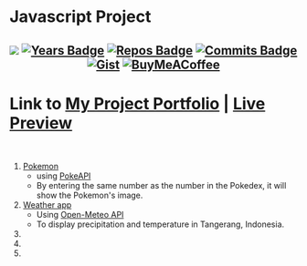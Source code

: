 # Javascript Project
<h2 align="center">


[![](https://komarev.com/ghpvc/?username=jeffersonfed&label=Profile%20Visits&color=blue&style=flat)](#top)
[![Years Badge](https://badges.pufler.dev/years/jeffersonfed?&label=Years&color=blue&icon=5&pretty=false&style=flat)](#top)
[![Repos Badge](https://badges.pufler.dev/repos/jeffersonfed?&label=Repo&color=blue&icon=5&pretty=false&style=flat)](#top)
[![Commits Badge](https://badges.pufler.dev/commits/all/jeffersonfed?&label=Overall%20Commits&color=blue&icon=5&pretty=false&style=flat)](#top)
[![Gist](https://badges.pufler.dev/gists/jeffersonfed?&label=Gist&color=blue&icon=5&pretty=false&style=flat)](https://gist.github.com/jeffersonfed)
[![BuyMeACoffee](https://img.shields.io/badge/Support%20Me-ffdd00?style=flat&logo=buy-me-a-coffee&logoColor=black)](https://buymeacoffee.com/jeffersonfed)

</h2>

# Link to [My Project Portfolio](https://jeffersonrj.vercel.app/html/projects.html) | [Live Preview](https://jefferson-jsproject.vercel.app)
<br>

1. [Pokemon](https://jefferson-jsproject.vercel.app/001_PokeAPI/index.html) 
    - using [PokeAPI](https://pokeapi.co)
    - By entering the same number as the number in the Pokedex, it will show the Pokemon's image.
1. [Weather app](https://jefferson-jsproject.vercel.app/002_weather_app/index.html)
    - Using [Open-Meteo API](https://open-meteo.com) 
    - To display precipitation and temperature in Tangerang, Indonesia.
1.
1.
1.

